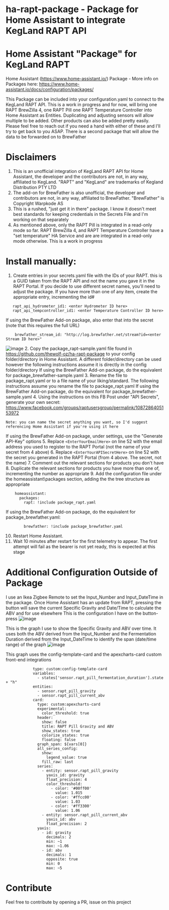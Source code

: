 # ha-rapt-package - Package for Home Assistant to integrate KegLand RAPT API
# Home Assistant "Package" for KegLand RAPT

Home Assistant (https://www.home-assistant.io/) Package - More info on Packages here: https://www.home-assistant.io/docs/configuration/packages/

This Package can be included into your configuration.yaml to connect to the KegLand RAPT API. This is a work in progress and for now, will bring one RAPT BrewZilla 4, one RAPT Pill one RAPT Temperature Controller into Home Assistant as Entities. Duplicating and adjusting sensors will allow multiple to be added. Other products can also be added pretty easily. Please feel free to reach out if you need a hand with either of these and I'll try to get back to you ASAP. There is a second package that will allow the data to be forwarded on to BrewFather

# Disclaimers
1. This is an unofficial integration of KegLand RAPT API for Home Assistant, the developer and the contributors are not, in any way, affiliated to KegLand. "RAPT" and "KegLand" are trademarks of Kegland Distribution PTY LTD
2. The add-on for BrewFather is also unofficial, the developer and contributors are not, in any way, affiliated to BrewFather. "BrewFather" is Copyright Warpkode AS
3. This is a rushed, "just get it in there" package. I know it doesn't meet best standards for keeping credentials in the Secrets File and I'm working on that separately
4. As mentioned above, only the RAPT Pill is integrated in a read-only mode so far. RAPT BrewZilla 4, and RAPT Temperature Controller have a "set temperature" HA Service and are are integrated in a read-only mode otherwise. This is a work in progress

# Install manually:
1. Create entries in your secrets.yaml file with the IDs of your RAPT. this is a GUID taken from the RAPT API and not the name you gave it in the RAPT Portal. If you decide to use different secret names, you'll need to adjust the package. If you have more than one of any item, create the appropriate entry, incrementing the id#
 ```
    rapt_api_hydrometer_id1: <enter Hydrometer ID here>
    rapt_api_tempcontroller_id1: <enter Temperature Controller ID here>
```
If using the BrewFather Add-on package, also enter that into the secret (note that this requires the full URL)
```
    brewfather_stream_id: "http://log.brewfather.net/stream?id=<enter Stream ID here>"
```
![image](https://user-images.githubusercontent.com/86336633/161416443-9bcb13ec-b24a-41bb-926e-d3eea2b47611.png)
2. Copy the package_rapt-sample.yaml file found in https://github.com/thewolf-oz/ha-rapt-package to your config folder/directory in Home Assistant. A different folder/directory can be used however the following instructions assume it is directly in the config folder/directory 
  If using the BrewFather Add-on package, do the equivalent for package_brewfather-sample.yaml
3. Rename the file to package_rapt.yaml or to a file name of your liking/standard. The following instructions assume you rename the file to package_rapt.yaml
  If using the BrewFather Add-on package, do the equivalent for package_brewfather-sample.yaml
4. Using the instructions on this FB Post under "API Secrets", generate your own secret: https://www.facebook.com/groups/raptusersgroup/permalink/1087286405153972
    
    Note: you can name the secret anything you want, so I'd suggest referencing Home Assistant if you're using it here
  If using the BrewFather Add-on package, under settings, use the "Generate API-Key" options
5. Replace `<EnterYourEmailHere>` on line 52 with the email address you used to register to the RAPT Portal (not the name of your secret from 4 above)
6. Replace `<EnterYourAPISecretHere>` on line 52 with the secret you generated in the RAPT Portal (from 4 above. The secret, not the name)
7. Comment out the relevant sections for products you don't have
8. Duplicate the relevant sections for products you have more than one of, incrementing the number as appropriate
9. Add the configuration file under the homeassistant\packages section, adding the the tree structure as appropriate
```
    homeassistant:
      packages:
        rapt: !include package_rapt.yaml
```
   If using the BrewFather Add-on package, do the equivalent for package_brewfather.yaml:
```
        brewfather: !include package_brewfather.yaml
```
10. Restart Home Assistant.
11. Wait 10 minutes after restart for the first telemetry to appear. The first attempt will fail as the bearer is not yet ready, this is expected at this stage

# Additional Configuration Outside of Package
I use an Ikea Zigbee Remote to set the Input_Number and Input_DateTime in the package. Once Home Assistant has an update from RAPT, pressing the button will save the current Specific Gravity and Date/Time to calculate the ABV and for use elsewhere
  This is the configuration I have on the button-press
![image](https://user-images.githubusercontent.com/86336633/158142354-a4752f14-40c2-409a-a033-60dba44b1ec3.png)

  This is the graph I use to show the Specific Gravity and ABV over time. It uses both the ABV derived from the Input_Number and the Fermentation Duration derived from the Input_DateTime to identify the span (date/time range) of the graph
![image](https://user-images.githubusercontent.com/86336633/158143224-6dc8636a-a855-4a4a-90e7-c9547d82d879.png)

  This graph uses the config-template-card and the apexcharts-card custom front-end integrations
```
            type: custom:config-template-card
            variables:
              - states['sensor.rapt_pill_fermentation_duration'].state + "h"
            entities:
              - sensor.rapt_pill_gravity
              - sensor.rapt_pill_current_abv
            card:
              type: custom:apexcharts-card
              experimental:
                color_threshold: true
              header:
                show: false
                title: RAPT Pill Gravity and ABV
                show_states: true
                colorize_states: true
                floating: false
              graph_span: ${vars[0]}
              all_series_config:
                show:
                  legend_value: true
                fill_raw: last
              series:
                - entity: sensor.rapt_pill_gravity
                  yaxis_id: gravity
                  float_precision: 4
                  color_threshold:
                    - color: '#00ff00'
                      value: 1.015
                    - color: '#ffcc00'
                      value: 1.03
                    - color: '#ff3300'
                      value: 1.06
                - entity: sensor.rapt_pill_current_abv
                  yaxis_id: abv
                  float_precision: 2
              yaxis:
                - id: gravity
                  decimals: 2
                  min: ~1
                  max: ~1.06
                - id: abv
                  decimals: 1
                  opposite: true
                  min: 0
                  max: ~5
```

# Contribute
Feel free to contribute by opening a PR, issue on this project    
